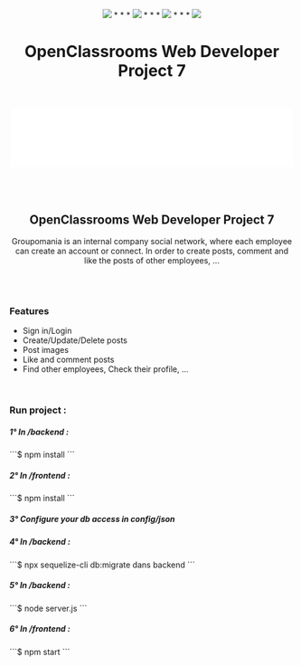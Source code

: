 <p align="center">
<img src="https://img.shields.io/badge/react-%23ED8B09.svg?&&color=blue&style=for-the-badge&logo=react&logoColor=white"/> * * *  <img src="https://img.shields.io/badge/nodejs%20-%236DB33F.svg?&style=for-the-badge&logo=express&logoColor=white"/>  * * *  <img src="https://img.shields.io/badge/npm%20-%230db7ed.svg?&color=red&style=for-the-badge&logo=npm&logoColor=white"/> * * *  <img src="https://img.shields.io/badge/MYSQL%20-%236DB33F.svg?&color=orange&style=for-the-badge&logo=mysql&logoColor=white"/>
</p>
<h1 align="center">
 OpenClassrooms Web Developer Project 7
</h1>
<br>
<p align="center">
 <img src="./frontend/src/assets/icon-left-font-monochrome-white.png" width="500"">
</p>

<br><br>

<h2 align="center">
 OpenClassrooms Web Developer Project 7
</h2>

<p align="center">
Groupomania is an internal company social network, where each employee can create an account or connect. 
In order to create posts, comment and like the posts of other employees, ...
</p>

<br><br>

<h3>
 Features
</h3>

<ul>
<li>Sign in/Login</li>
<li>Create/Update/Delete posts</li>
<li>Post images</li>
<li>Like and comment posts</li>
<li>Find other employees, Check their profile, ...</li>
</ul>

<br>
<h3>
Run project :
</h3>

<h5>1° In /backend : </h5>
```$ npm install  ```
<h5>2° In /frontend : </h5>
```$ npm install  ```
<h5>3° Configure your db access in config/json</h5>
<h5>4° In /backend : </h5>
```$ npx sequelize-cli db:migrate dans backend ```
<h5>5° In /backend : </h5>
```$ node server.js  ```
<h5>6° In /frontend : </h5>
```$ npm start  ```
<br>
